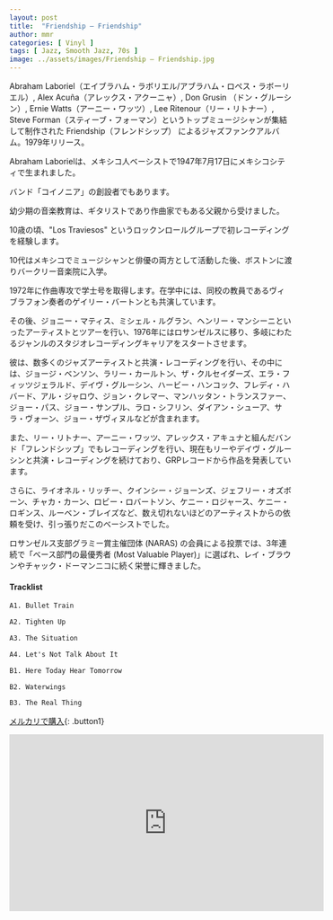 ```yaml
---
layout: post
title:  "Friendship – Friendship"
author: mmr
categories: [ Vinyl ]
tags: [ Jazz, Smooth Jazz, 70s ]
image: ../assets/images/Friendship – Friendship.jpg
---
```


Abraham Laboriel（エイブラハム・ラボリエル/アブラハム・ロペス・ラボーリエル）, Alex Acuña（アレックス・アクーニャ）, Don Grusin （ドン・グルーシン）, Ernie Watts（アーニー・ワッツ）, Lee Ritenour（リー・リトナー）, Steve Forman（スティーブ・フォーマン）というトップミュージシャンが集結して制作された
Friendship（フレンドシップ）
によるジャズファンクアルバム。1979年リリース。

Abraham Laborielは、メキシコ人ベーシストで1947年7月17日にメキシコシティで生まれました。

バンド「コイノニア」の創設者でもあります。

幼少期の音楽教育は、ギタリストであり作曲家でもある父親から受けました。

10歳の頃、"Los Traviesos" というロックンロールグループで初レコーディングを経験します。

10代はメキシコでミュージシャンと俳優の両方として活動した後、ボストンに渡りバークリー音楽院に入学。

1972年に作曲専攻で学士号を取得します。在学中には、同校の教員であるヴィブラフォン奏者のゲイリー・バートンとも共演しています。

その後、ジョニー・マティス、ミシェル・ルグラン、ヘンリー・マンシーニといったアーティストとツアーを行い、1976年にはロサンゼルスに移り、多岐にわたるジャンルのスタジオレコーディングキャリアをスタートさせます。

彼は、数多くのジャズアーティストと共演・レコーディングを行い、その中には、ジョージ・ベンソン、ラリー・カールトン、ザ・クルセイダーズ、エラ・フィッツジェラルド、デイヴ・グルーシン、ハービー・ハンコック、フレディ・ハバード、アル・ジャロウ、ジョン・クレマー、マンハッタン・トランスファー、ジョー・パス、ジョー・サンプル、ラロ・シフリン、ダイアン・シューア、サラ・ヴォーン、ジョー・ザヴィヌルなどが含まれます。

また、リー・リトナー、アーニー・ワッツ、アレックス・アキュナと組んだバンド「フレンドシップ」でもレコーディングを行い、現在もリーやデイヴ・グルーシンと共演・レコーディングを続けており、GRPレコードから作品を発表しています。

さらに、ライオネル・リッチー、クインシー・ジョーンズ、ジェフリー・オズボーン、チャカ・カーン、ロビー・ロバートソン、ケニー・ロジャース、ケニー・ロギンス、ルーベン・ブレイズなど、数え切れないほどのアーティストからの依頼を受け、引っ張りだこのベーシストでした。

ロサンゼルス支部グラミー賞主催団体 (NARAS) の会員による投票では、3年連続で「ベース部門の最優秀者 (Most Valuable Player)」に選ばれ、レイ・ブラウンやチャック・ドーマンニコに続く栄誉に輝きました。

#### Tracklist
```md
A1. Bullet Train

A2. Tighten Up

A3. The Situation

A4. Let's Not Talk About It

B1. Here Today Hear Tomorrow

B2. Waterwings

B3. The Real Thing
```
[メルカリで購入](https://jp.mercari.com/item/m43866436551?afid=6142608987){: .button1}


<iframe width="560" height="315" src="https://www.youtube.com/embed/aIQ6cIM_REI?si=qYPLWi4RjLSEU0Ls" title="YouTube video player" frameborder="0" allow="accelerometer; autoplay; clipboard-write; encrypted-media; gyroscope; picture-in-picture; web-share" referrerpolicy="strict-origin-when-cross-origin" allowfullscreen></iframe>